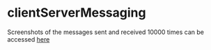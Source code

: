 # clientServerMessaging

Screenshots of the messages sent and received 10000 times can be accessed [here](https://docs.google.com/document/d/112SuAgm1Zt7CSKv3Qb3r3I5J_el9Sdpo/edit?usp=sharing&ouid=102634646235099236813&rtpof=true&sd=true)